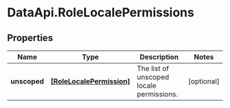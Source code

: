 # DataApi.RoleLocalePermissions

## Properties
Name | Type | Description | Notes
------------ | ------------- | ------------- | -------------
**unscoped** | [**[RoleLocalePermission]**](RoleLocalePermission.md) | The list of unscoped locale permissions. | [optional] 
